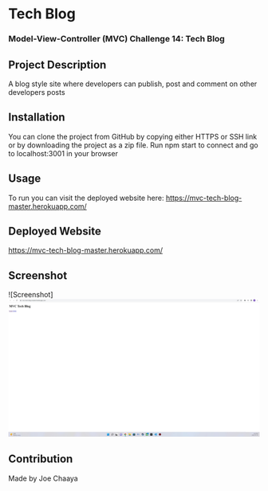 # Tech Blog

### Model-View-Controller (MVC) Challenge 14: Tech Blog


## Project Description
A blog style site where developers can publish, post and comment on other developers posts

## Installation
You can clone the project from GitHub by copying either HTTPS or SSH link or by downloading the project as a zip file. Run npm start to connect and go to localhost:3001 in your browser

## Usage
To run you can visit the deployed website here: https://mvc-tech-blog-master.herokuapp.com/

## Deployed Website
https://mvc-tech-blog-master.herokuapp.com/

## Screenshot
![Screenshot]
![MAINPAGE](homescreen.jpg)

  

## Contribution
Made by Joe Chaaya